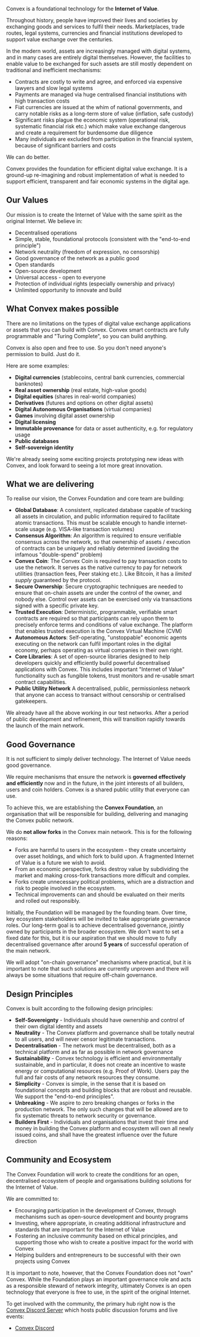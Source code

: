 Convex is a foundational technology for the **Internet of Value**.

Throughout history, people have improved their lives and societies by exchanging goods and services to fulfil their needs. Marketplaces, trade routes, legal systems, currencies and financial institutions developed to support value exchange over the centuries.

In the modern world, assets are increasingly managed with digital systems, and in many cases are entirely digital themselves. However, the facilities to enable value to be exchanged for such assets are still mostly dependent on traditional and inefficient mechanisms:

- Contracts are costly to write and agree, and enforced via expensive lawyers and slow legal systems
- Payments are managed via huge centralised financial institutions with high transaction costs
- Fiat currencies are issued at the whim of national governments, and carry notable risks as a long-term store of value (inflation, safe custody)
- Significant risks plague the economic system (operational risk, systematic financial risk etc.) which make value exchange dangerous and create a requirement for burdensome due diligence
- Many individuals are excluded from participation in the financial system, because of significant barriers and costs

We can do better.

Convex provides the foundation for efficient digital value exchange. It is a ground-up re-imagining and robust implementation of what is needed to support efficient, transparent and fair economic systems in the digital age.

## Our Values

Our mission is to create the Internet of Value with the same spirit as the original Internet. We believe in:

- Decentralised operations
- Simple, stable, foundational protocols (consistent with the "end-to-end principle")
- Network neutrality (freedom of expression, no censorship)
- Good governance of the network as a public good
- Open standards
- Open-source development
- Universal access - open to everyone
- Protection of individual rights (especially ownership and privacy)
- Unlimited opportunity to innovate and build

## What Convex makes possible

There are no limitations on the types of digital value exchange applications or assets that you can build with Convex. Convex smart contracts are fully programmable and "Turing Complete", so you can build anything.

Convex is also open and free to use. So you don't need anyone's permission to build. Just do it.

Here are some examples:

- **Digital currencies** (stablecoins, central bank currencies, commercial banknotes)
- **Real asset ownership** (real estate, high-value goods)
- **Digital equities** (shares in real-world companies)
- **Derivatives** (futures and options on other digital assets)
- **Digital Autonomous Organisations** (virtual companies)
- **Games** involving digital asset ownership
- **Digital licensing**
- **Immutable provenance** for data or asset authenticity, e.g. for regulatory usage
- **Public databases**
- **Self-sovereign identity**

We're already seeing some exciting projects prototyping new ideas with Convex, and look forward to seeing a lot more great innovation.

## What we are delivering

To realise our vision, the Convex Foundation and core team are building:

* **Global Database**: A consistent, replicated database capable of tracking all assets in circulation, and public information required to facilitate atomic transactions. This must be scalable enough to handle internet-scale usage (e.g. VISA-like transaction volumes)
* **Consensus Algorithm**: An algorithm is required to ensure verifiable consensus across the network, so that ownership of assets / execution of contracts can be uniquely and reliably determined (avoiding the infamous "double-spend" problem)
* **Convex Coin**: The Convex Coin is required to pay transaction costs to use the network. It serves as the native currency to pay for network utilities (transaction fees, Peer staking etc.). Like Bitcoin, it has a *limited supply* guaranteed by the protocol.
* **Secure Ownership**: Secure cryptographic techniques are needed to ensure that on-chain assets are under the control of the owner, and nobody else. Control over assets can be exercised only via transactions signed with a specific private key.
* **Trusted Execution**: Deterministic, programmable, verifiable smart contracts are required so that participants can rely upon them to precisely enforce terms and conditions of value exchange. The platform that enables trusted execution is the Convex Virtual Machine (CVM)
* **Autonomous Actors**: Self-operating, "unstoppable" economic agents executing on the network can fulfil important roles in the digital economy, perhaps operating as virtual companies in their own right.
* **Core Libraries**: A set of open-source libraries designed to help developers quickly and efficiently build powerful decentralised applications with Convex. This includes important "Internet of Value" functionality such as fungible tokens, trust monitors and re-usable smart contract capabilities.
* **Public Utility Network** A decentralised, public, permissionless network that anyone can access to transact without censorship or centralised gatekeepers.

We already have all the above working in our test networks. After a period of public development and refinement, this will transition rapidly towards the launch of the main network.

## Good Governance

It is not sufficient to simply deliver technology. The Internet of Value needs good governance.

We require mechanisms that ensure the network is **governed effectively and efficiently** now and in the future, in the joint interests of all builders, users and coin holders. Convex is a shared public utility that everyone can use.

To achieve this, we are establishing the **Convex Foundation**, an organisation that will be responsible for building, delivering and managing the Convex public network.

We do **not allow forks** in the Convex main network. This is for the following reasons:

- Forks are harmful to users in the ecosystem - they create uncertainty over asset holdings, and which fork to build upon. A fragmented Internet of Value is a future we wish to avoid.
- From an economic perspective, forks destroy value by subdividing the market and making cross-fork transactions more difficult and complex.
- Forks create unnecessary political problems, which are a distraction and risk to people involved in the ecosystem.
- Technical improvements can and should be evaluated on their merits and rolled out responsibly.

Initially, the Foundation will be managed by the founding team. Over time, key ecosystem stakeholders will be invited to take appropriate governance roles. Our long-term goal is to achieve decentralised governance, jointly owned by participants in the broader ecosystem. We don't want to set a fixed date for this, but it is our aspiration that we should move to fully decentralised governance after around **5 years** of successful operation of the main network.

We will adopt "on-chain governance" mechanisms where practical, but it is important to note that such solutions are currently unproven and there will always be some situations that require off-chain governance.

## Design Principles

Convex is built according to the following design principles:

* **Self-Sovereignty** - Individuals should have ownership and control of their own digital identity and assets
* **Neutrality** - The Convex platform and governance shall be totally neutral to all users, and will never censor legitimate transactions.
* **Decentralisation** - The network must be decentralised, both as a technical platform and as far as possible in network governance
* **Sustainability** - Convex technology is efficient and environmentally sustainable, and in particular, it does not create an incentive to waste energy or computational resources (e.g. Proof of Work). Users pay the full and fair costs of any network resources they consume.
* **Simplicity** - Convex is simple, in the sense that it is based on foundational concepts and building blocks that are robust and reusable. We support the "end-to-end principles".
* **Unbreaking** - We aspire to zero breaking changes or forks in the production network. The only such changes that will be allowed are to fix systematic threats to network security or governance.
* **Builders First** - Individuals and organisations that invest their time and money in building the Convex platform and ecosystem will own all newly issued coins, and shall have the greatest influence over the future direction

## Community and Ecosystem

The Convex Foundation will work to create the conditions for an open, decentralised ecosystem of people and organisations building solutions for the Internet of Value.

We are committed to:

- Encouraging participation in the development of Convex, through mechanisms such as open-source development and bounty programs
- Investing, where appropriate, in creating additional infrastructure and standards that are important for the Internet of Value
- Fostering an inclusive community based on ethical principles, and supporting those who wish to create a positive impact for the world with Convex
- Helping builders and entrepreneurs to be successful with their own projects using Convex

It is important to note, however, that the Convex Foundation does not "own" Convex. While the Foundation plays an important governance role and acts as a responsible steward of network integrity, ultimately Convex is an open technology that everyone is free to use, in the spirit of the original Internet.

To get involved with the community, the primary hub right now is the [Convex Discord Server](https://discord.gg/fsnCxEM) which hosts public discussion forums and live events:

- [Convex Discord](https://discord.gg/fsnCxEM) 